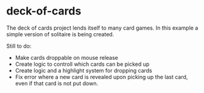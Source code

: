 # deck-of-cards
The deck of cards project lends itself to many card games. In this example a simple version of solitaire is being created.

Still to do:
* Make cards droppable on mouse release
* Create logic to controll which cards can be picked up
* Create logic and a highlight system for dropping cards
* Fix error where a new card is revealed upon picking up the last card, even if that card is not put down.
